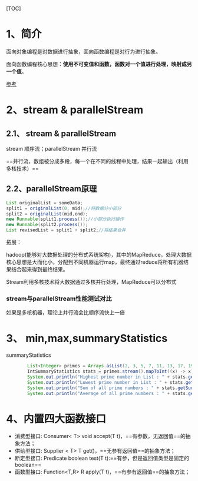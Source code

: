 [TOC]

# 1、简介

面向对象编程是对数据进行抽象，面向函数编程是对行为进行抽象。

面向函数编程核心思想：**使用不可变值和函数，函数对一个值进行处理，映射成另一个值**。

[参考](https://www.pdai.tech/md/java/java8/java8-stream.html#%E8%87%AA%E5%AE%9A%E4%B9%89%E5%87%BD%E6%95%B0%E6%8E%A5%E5%8F%A3)

# 2、stream & parallelStream



## 2.1、 stream & parallelStream

stream 顺序流；parallelStream 并行流

==并行流，数组被分成多段，每一个在不同的线程中处理，结果一起输出（利用多核技术）==



## 2.2、parallelStream原理

```java
List originalList = someData;
split1 = originalList(0, mid);//将数据分小部分
split2 = originalList(mid,end);
new Runnable(split1.process());//小部分执行操作
new Runnable(split2.process());
List revisedList = split1 + split2;//将结果合并
```

拓展：

hadoop(能够对大数据处理的分布式系统架构)，其中的MapReduce，处理大数据核心思想是大而化小，分配到不同机器运行map，最终通过reduce将所有机器结果结合起来得到最终结果。

Stream利用多核技术将大数据通过多核并行处理，MapReduce可以分布式

### stream与parallelStream性能测试对比

如果是多核机器，理论上并行流会比顺序流快上一倍



# 3、 min,max,summaryStatistics

summaryStatistics

```java
        List<Integer> primes = Arrays.asList(2, 3, 5, 7, 11, 13, 17, 19, 23, 29);
        IntSummaryStatistics stats = primes.stream().mapToInt((x) -> x).summaryStatistics();
        System.out.println("Highest prime number in List : " + stats.getMax());
        System.out.println("Lowest prime number in List : " + stats.getMin());
        System.out.println("Sum of all prime numbers : " + stats.getSum());
        System.out.println("Average of all prime numbers : " + stats.getAverage());
```



# 4、内置四大函数接口

- 消费型接口: Consumer< T> void accept(T t)，==有参数，无返回值==的抽象方法；
- 供给型接口: Supplier < T> T get()，==无参有返回值==的抽象方法；
- 断定型接口: Predicate<T> boolean test(T t):==有参，但是返回值类型是固定的boolean==
- 函数型接口: Function<T,R> R apply(T t)，==有参有返回值==的抽象方法；